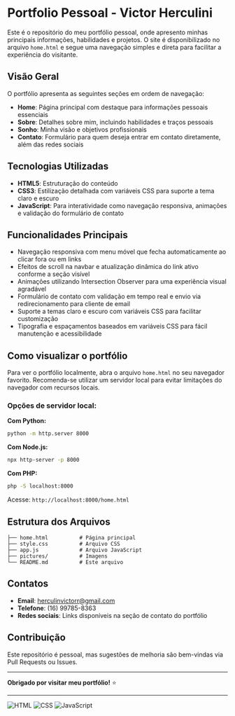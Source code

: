 # Portfolio Pessoal - Victor Herculini

Este é o repositório do meu portfólio pessoal, onde apresento minhas principais informações, habilidades e projetos. O site é disponibilizado no arquivo `home.html` e segue uma navegação simples e direta para facilitar a experiência do visitante.

## Visão Geral

O portfólio apresenta as seguintes seções em ordem de navegação:

- **Home**: Página principal com destaque para informações pessoais essenciais
- **Sobre**: Detalhes sobre mim, incluindo habilidades e traços pessoais
- **Sonho**: Minha visão e objetivos profissionais
- **Contato**: Formulário para quem deseja entrar em contato diretamente, além das redes sociais

## Tecnologias Utilizadas

- **HTML5**: Estruturação do conteúdo
- **CSS3**: Estilização detalhada com variáveis CSS para suporte a tema claro e escuro
- **JavaScript**: Para interatividade como navegação responsiva, animações e validação do formulário de contato

## Funcionalidades Principais

- Navegação responsiva com menu móvel que fecha automaticamente ao clicar fora ou em links
- Efeitos de scroll na navbar e atualização dinâmica do link ativo conforme a seção visível
- Animações utilizando Intersection Observer para uma experiência visual agradável
- Formulário de contato com validação em tempo real e envio via redirecionamento para cliente de email
- Suporte a temas claro e escuro com variáveis CSS para facilitar customização
- Tipografia e espaçamentos baseados em variáveis CSS para fácil manutenção e acessibilidade

## Como visualizar o portfólio

Para ver o portfólio localmente, abra o arquivo `home.html` no seu navegador favorito. Recomenda-se utilizar um servidor local para evitar limitações do navegador com recursos locais.

### Opções de servidor local:

**Com Python:**
```bash
python -m http.server 8000
```

**Com Node.js:**
```bash
npx http-server -p 8000
```

**Com PHP:**
```bash
php -S localhost:8000
```

Acesse: `http://localhost:8000/home.html`

## Estrutura dos Arquivos

```
├── home.html          # Página principal
├── style.css          # Arquivo CSS
├── app.js             # Arquivo JavaScript  
├── pictures/          # Imagens
└── README.md          # Este arquivo
```

## Contatos

- **Email**: herculinvictorr@gmail.com
- **Telefone**: (16) 99785-8363
- **Redes sociais**: Links disponíveis na seção de contato do portfólio

## Contribuição

Este repositório é pessoal, mas sugestões de melhoria são bem-vindas via Pull Requests ou Issues.

---

**Obrigado por visitar meu portfólio!** ⭐

---

![HTML](https://img.shields.io/badge/HTML-28.7%25-orange)
![CSS](https://img.shields.io/badge/CSS-49.1%25-blue) 
![JavaScript](https://img.shields.io/badge/JavaScript-22.2%25-yellow)
